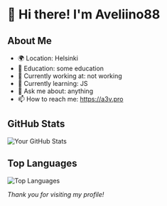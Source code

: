 # 👋 Hi there! I'm Aveliino88

## About Me
- 🌍 Location: Helsinki
- 🏫 Education: some education 
- 💼 Currently working at: not working
- 🌱 Currently learning: JS
- 💬 Ask me about: anything
- 📫 How to reach me: https://a3v.pro


## GitHub Stats
![Your GitHub Stats](https://github-readme-stats.vercel.app/api?username=aveliino88&show_icons=true&theme=radical)

## Top Languages
![Top Languages](https://github-readme-stats.vercel.app/api/top-langs/?username=aveliino88&layout=compact&theme=radical)

*Thank you for visiting my profile!*
